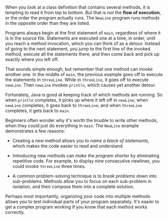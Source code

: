 When you look at a class definition that contains several methods, it is tempting to read it from top to bottom. But that is *not* the **flow of execution**, or the order the program actually runs. The `NewLine` program runs methods in the opposite order than they are listed.

Programs always begin at the first statement of `main`, regardless of where it is in the source file. Statements are executed one at a time, in order, until you reach a method invocation, which you can think of as a detour. Instead of going to the next statement, you jump to the first line of the invoked method, execute all the statements there, and then come back and pick up exactly where you left off.

That sounds simple enough, but remember that one method can invoke another one. In the middle of `main`, the previous example goes off to execute the statements in `threeLine`. While in `threeLine`, it goes off to execute `newLine`. Then `newLine` invokes `println`, which causes yet another detour.

Fortunately, Java is good at keeping track of which methods are running. So when `println` completes, it picks up where it left off in `newLine`; when `newLine` completes, it goes back to `threeLine`; and when `threeLine` completes, it gets back to `main`.



Beginners often wonder why it's worth the trouble to write other methods, when they could just do everything in `main`. The `NewLine` example demonstrates a few reasons:



*  Creating a new method allows you to *name a block of statements*, which makes the code easier to read and understand.

*  Introducing new methods can *make the program shorter* by eliminating repetitive code.
For example, to display nine consecutive newlines, you could invoke `threeLine` three times.

*  A common problem-solving technique is to *break problems down* into sub-problems.
Methods allow you to focus on each sub-problem in isolation, and then compose them into a complete solution.


Perhaps most importantly, organizing your code into multiple methods allows you to test individual parts of your program separately. It's easier to get a complex program working if you know that each method works correctly.